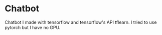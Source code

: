 # Chatbot
Chatbot I made with tensorflow and tensorflow's API tflearn. I tried to use pytorch but I have no GPU.  
